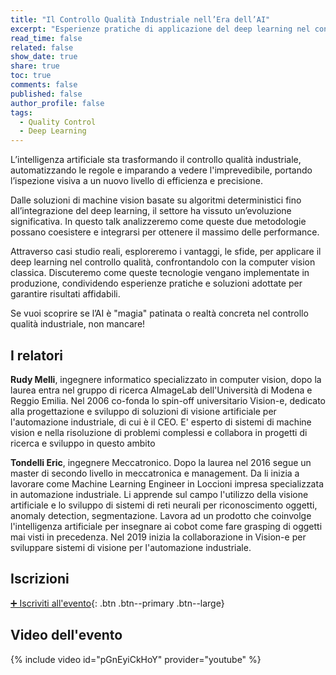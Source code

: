```yaml
---
title: "Il Controllo Qualità Industriale nell’Era dell’AI"
excerpt: "Esperienze pratiche di applicazione del deep learning nel controllo qualità"
read_time: false
related: false
show_date: true
share: true
toc: true
comments: false
published: false
author_profile: false
tags:
  - Quality Control
  - Deep Learning
---
```


L’intelligenza artificiale sta trasformando il controllo qualità industriale, automatizzando le regole e imparando a vedere l'imprevedibile, portando l’ispezione visiva a un nuovo livello di efficienza e precisione. 

Dalle soluzioni di machine vision basate su algoritmi deterministici fino all’integrazione del deep learning, il settore ha vissuto un’evoluzione significativa. 
In questo talk analizzeremo come queste due metodologie possano coesistere e integrarsi per ottenere il massimo delle performance. 

Attraverso casi studio reali, esploreremo i vantaggi, le sfide, per applicare il deep learning nel controllo qualità, confrontandolo con la computer vision classica. Discuteremo come queste tecnologie vengano implementate in produzione, condividendo esperienze pratiche e soluzioni adottate per garantire risultati affidabili.

Se vuoi scoprire se l’AI è "magia" patinata o realtà concreta nel controllo qualità industriale, non mancare!

## I relatori

**Rudy Melli**, ingegnere informatico specializzato in computer vision, dopo la laurea entra nel gruppo di ricerca AImageLab dell'Università di Modena 
e Reggio Emilia. Nel 2006 co-fonda lo spin-off universitario Vision-e, dedicato alla progettazione e sviluppo di soluzioni di visione artificiale 
per l'automazione industriale, di cui è il CEO. E' esperto di sistemi di machine vision e nella risoluzione di problemi complessi 
e collabora in progetti di ricerca e sviluppo in questo ambito

**Tondelli Eric**, ingegnere Meccatronico. Dopo la laurea nel 2016 segue un master di secondo livello in meccatronica e management. Da li inizia a lavorare come 
Machine Learning Engineer in Loccioni impresa specializzata in automazione industriale. Li apprende sul campo l'utilizzo della visione artificiale 
e lo sviluppo di sistemi di reti neurali per riconoscimento oggetti, anomaly detection, segmentazione. Lavora ad un prodotto che coinvolge l'intelligenza artificiale
per insegnare ai cobot come fare grasping di oggetti mai visti in precedenza.
Nel 2019 inizia la collaborazione in Vision-e per sviluppare sistemi di visione per l'automazione industriale.

## Iscrizioni

[➕ Iscriviti all'evento](https://mlmodena-0525.eventbrite.it/){: .btn .btn--primary .btn--large}

## Video dell'evento

{% include video id="pGnEyiCkHoY" provider="youtube" %}

